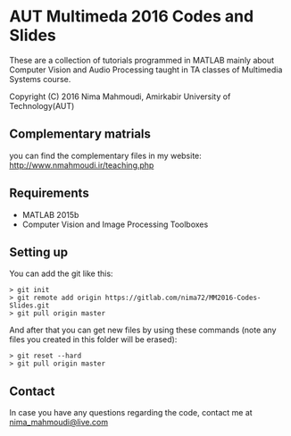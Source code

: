 # AUT Multimeda 2016 Codes and Slides

These are a collection of tutorials programmed in MATLAB mainly 
about Computer Vision and Audio Processing taught in TA classes of
Multimedia Systems course.

Copyright (C) 2016 Nima Mahmoudi, Amirkabir University of Technology(AUT)

## Complementary matrials
you can find the complementary files in my website:
http://www.nmahmoudi.ir/teaching.php

## Requirements

* MATLAB 2015b
* Computer Vision and Image Processing Toolboxes

## Setting up

You can add the git like this:

	> git init
	> git remote add origin https://gitlab.com/nima72/MM2016-Codes-Slides.git
	> git pull origin master

And after that you can get new files by using these commands (note any files you created in this folder will be erased):

	> git reset --hard
	> git pull origin master

## Contact

In case you have any questions regarding the code, contact me at nima_mahmoudi@live.com
